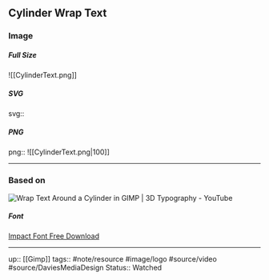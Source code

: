 ## Cylinder Wrap Text

### Image

##### Full Size

![[CylinderText.png]]

##### SVG

svg:: 

##### PNG

png:: ![[CylinderText.png|100]]

---
### Based on

![Wrap Text Around a Cylinder in GIMP | 3D Typography - YouTube](https://www.youtube.com/watch?v=ZhkSi1pSX0w&list=WL&index=3)

##### Font

[Impact Font Free Download](https://freefontsfamily.com/impact-font-free-download/)

---

up:: [[Gimp]]
tags:: #note/resource #image/logo #source/video #source/DaviesMediaDesign 
Status:: Watched

